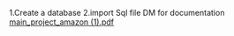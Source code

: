 1.Create a database 
2.import Sql file
DM for documentation
[main_project_amazon (1).pdf](https://github.com/vnivy/E-commerce-Website/files/6530829/main_project_amazon.1.pdf)
